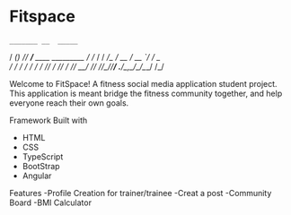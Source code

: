 # Fitspace

    _______ __  _____                     
   / ____(_) /_/ ___/____  ____ _________ 
  / /_  / / __/\__ \/ __ \/ __ `/ ___/ _ \
 / __/ / / /_ ___/ / /_/ / /_/ / /__/  __/
/_/   /_/\__//____/ .___/\__,_/\___/\___/ 
                 /_/                      

Welcome to FitSpace! A fitness social media application student project. 
This application is meant bridge the fitness community together, and help everyone reach their own goals.


Framework
Built with
- HTML
- CSS
- TypeScript
- BootStrap
- Angular

Features
-Profile Creation for trainer/trainee 
-Creat a post
-Community Board
-BMI Calculator

